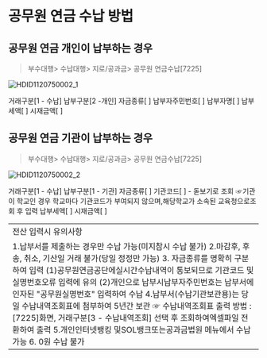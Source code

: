 # 공무원 연금 수납 방법
## 공무원 연금 개인이 납부하는 경우
> 부수대행> 수납대행> 지로/공과금> 공무원 연금수납[7225]

![HDID1120750002_1](HDID1120750002_1.jpg)

거래구분[1 - 수납]
납부구분[2 -개인]
자금종류[ ]
납부자주민번호[ ]
납부자명[ ]
납부세액[ ]
시재금액[ ]
## 공무원 연금 기관이 납부하는 경우
> 부수대행> 수납대행> 지로/공과금> 공무원 연금수납[7225]

![HDID1120750002_2](HDID1120750002_2.jpg)

거래구분[1 - 수납]
납부구분[1 - 기관]
자금종류[ ]
기관코드[ ] - 돋보기로 조회 ☞기관이 학교인 경우 학교마다 기관코드가 부여되지 않으며,해당학교가 소속된 교육청으로조회 후 입력
납부세액[ ]
시재금액[ ]

<table><tbody><tr>
<td>
전산 입력시 유의사항</td></tr><tr>
<td>1.납부서를 제출하는 경우만 수납 가능(미지참시 수납 불가)
2.마감후, 후송, 취소, 기산일 거래 불가(당일 정정만 가능)
3. 자금종류를 명확히 구분하여 입력
(1)공무원연금공단에실시간수납내역이 통보되므로 기관코드 및 실명번호오류 입력에 유의
(2)개인으로 납부시납부자주민번호는 납부서에 인자된 "공무원실명번호" 입력하여 수납
4.납부서(수납기관보관용)는 당일 수납내역조회표에 첨부하여 5년간 보관
☞ 수납내역조회표 출력 방법 : [7225]화면, 거래구분[3 - 수납내역조회] 선택 후 조회하여엑셀파일 전환하여 출력
5.개인인터넷뱅킹 및SOL뱅크또는공과금법원 메뉴에서 수납 가능
6. 0원 수납 불가</td></tr></tbody>
</table>


